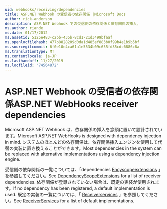 ```yaml
---
uid: webhooks/receiving/dependencies
title: ASP.NET Webhook の受信者の依存関係 |Microsoft Docs
author: rick-anderson
description: ASP.NET Webhook での受信側の依存関係と依存関係の挿入。
ms.author: riande
ms.date: 01/17/2012
ms.assetid: 5125e483-c2bb-435b-8cd1-21d3499bfaaf
ms.openlocfilehash: 477b8828209d0da1d485ef883b0f99b4e1b9b5bf
ms.sourcegitcommit: 6f0e10e4ca61a1e5534b09c655fd35cdc6886c8a
ms.translationtype: MT
ms.contentlocale: ja-JP
ms.lasthandoff: 11/27/2019
ms.locfileid: "74564872"
---
```

# <a name="aspnet-webhooks-receiver-dependencies"></a><span data-ttu-id="3e52b-103">ASP.NET Webhook の受信者の依存関係</span><span class="sxs-lookup"><span data-stu-id="3e52b-103">ASP.NET WebHooks receiver dependencies</span></span>

<span data-ttu-id="3e52b-104">Microsoft ASP.NET Webhook は、依存関係の挿入を念頭に置いて設計されています。</span><span class="sxs-lookup"><span data-stu-id="3e52b-104">Microsoft ASP.NET WebHooks is designed with dependency injection in mind.</span></span> <span data-ttu-id="3e52b-105">システムのほとんどの依存関係は、依存関係挿入エンジンを使用して代替の実装に置き換えることができます。</span><span class="sxs-lookup"><span data-stu-id="3e52b-105">Most dependencies in the system can be replaced with alternative implementations using a dependency injection engine.</span></span>

<span data-ttu-id="3e52b-106">受信側の依存関係の一覧については、「dependencies [Encyscopeextensions](https://github.com/aspnet/aspnetWebHooks/blob/master/src/Microsoft.AspNet.WebHooks.Receivers/Extensions/DependencyScopeExtensions.cs) 」を参照してください。</span><span class="sxs-lookup"><span data-stu-id="3e52b-106">See [DependencyScopeExtensions](https://github.com/aspnet/aspnetWebHooks/blob/master/src/Microsoft.AspNet.WebHooks.Receivers/Extensions/DependencyScopeExtensions.cs) for a list of receiver dependencies.</span></span> <span data-ttu-id="3e52b-107">依存関係が登録されていない場合は、既定の実装が使用されます。</span><span class="sxs-lookup"><span data-stu-id="3e52b-107">If no dependency has been registered, a default implementation is used.</span></span> <span data-ttu-id="3e52b-108">既定の実装の一覧については、「 [Receiverservices](https://github.com/aspnet/aspnetWebHooks/blob/master/src/Microsoft.AspNet.WebHooks.Receivers/Services/ReceiverServices.cs) 」を参照してください。</span><span class="sxs-lookup"><span data-stu-id="3e52b-108">See [ReceiverServices](https://github.com/aspnet/aspnetWebHooks/blob/master/src/Microsoft.AspNet.WebHooks.Receivers/Services/ReceiverServices.cs) for a list of default implementations.</span></span>
